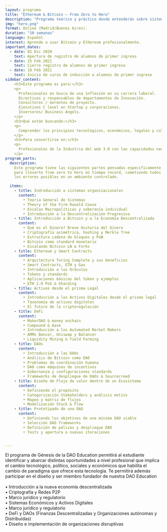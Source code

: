 ```yaml
---
layout: programa
title: "Ethereum & Bitcoin — From Zero to Hero"
description: "Programa teórico y práctico donde entenderás sobre sistemas económicos y organizacionales en blockchain."
img: "hero.png"
format: Online (Madrid/Buenos Aires).
duration: "10 semanas"
language: Español
interest: Aprende a usar Bitcoin y Ethereum profesionalmente.
important_dates:
  - date: 01 Dic 2020
    text: Apertura de registro de alumnos de primer ingreso
  - date: 15 Feb 2021
    text: Cierre registro de alumnos de primer ingreso
  - date: 18 Feb 2021
    text: Inicio de curso de inducción a alumnos de primer ingreso
sidebar_content:
    <h3>Este programa es para:</h3>
    <p>
      Profesionales en busca de una inflexión en su carrera laboral.
      Directivos y responsables de departamentos de Innovación.
      Consultores / Gerentes de proyecto.
      Ejecutivos C level en Startup y corporaciones.
      Inversores/ Business Angels.
    </p>
    <h3>Qué están buscando:</h3>
    <p>
      Comprender los principios tecnológicos, económicos, legales y culturales que rigen el funcionamiento de tecnologías Blockchain, así como conocer las mejores prácticas en el diseño y gestión de herramientas para el desarrollo e implementación de nuevas soluciones distribuídas.
    </p>
    <h3>Para convertirse en:</h3>
    <p>
      Profesionales de la Industria del web 3.0 con las capacidades necesarias para liderar el camino hacia una sociedad coordinada por protocolos orientados a alinear incentivos en el nuevo Internet del Valor.
    </p>
program_parts:
  description:
    Este programa tiene las siguientes partes pensadas específicamente
    para llevarte from zero to hero en tiempo record, cometiendo todos
    los errores posibles en un ambiente controlado.

  items:
    - title: Indroducción a sistemas organizacionales
      content:
        • Teoria General de Sistemas
        • Theory of the Firm Ronald Coase
        • Escalas Macropolíticas y soberanía individual
        • Introducción a la Descentralización Progresiva
    - title: Introducción a Bitcoin y a la Economía Descentralizada
      content:
        • Qué es el Dinero? Breve Historia del Dinero
        • Criptografía asimétrica, hashing y Merkle Tree
        • Estructura cadena de bloques y PoW
        • Bitcoin como standard monetario
        • Escalando Bitcoin LN & Forks
    - title: Ethereum y Smart Contracts
      content:
        • Arquitectura Turing Complete y sus beneficios
        • Smart Contracts, ETH y Gas
        • Introducción a los Oráculos
        • Tokens y standards
        • Aplicaciones básicas del token y ejemplos
        • ETH 2.0 PoS & Sharding
    - title: Activos desde el prisma Legal
      content:
        • Introducción a los Activos Digitales desde el prisma legal
        • Taxonomía de activos digitales
        • El futuro de la criptoregulación 		
    - title: DeFi
      content:
        • MakerDAO & money onchain
        • Compound & Aave
        • Introducción a los Automated Market Makers
        • AMMs Bancor, Uniswap y Balancer 
        • Liquidity Mining & Yield Farming
    - title: DAOs
      content:
        • Introducción a las DAOs
        • Análisis de Bitcoin como DAO
        • Problemas de coordinación humana
        • DAO como máquinas de incentivos
        • Gobernanza y configuraciones standards
        • Frameworks de despliegue de DAOs & Sourcecreed
    - title: Diseño de Flujo de valor dentro de un Ecosistema
      content:
        • Definiendo el propósito
        • Categorización Stakeholders y análisis motivs
        • Mapeo y matriz de flujos
        • Modelización Stock & Flow
    - title: Prototipado de una DAO
      content:
        • Definiendo los objetivos de una mínima DAO viable
        • Selección DAO frameworks
        • Definición de pólizas y despliegue DAO
        • Tests y apertura a nuevas iteraciones


---
```

El programa de Génesis de la DAO Education permitirá al estudiante
identificar y abarcar distintas oportunidades a nivel profesional que implica
el cambio tecnológico, político, sociales y económicos que habilita el cambio
de paradigma que ofrece esta tecnología. Te permitirá además participar en el
diseño y ser miembro fundador de nuestra DAO Education<br/><br/>
• Introducción a la nueva economía descentralizada <br/>
• Criptografía y Redes P2P <br/>
• Marco jurídico y regulatorio <br/>
• Sistemas Económicos y Activos Digitales<br/>
• Marco jurídico y regulatorio <br/>
• DeFi y DAOs (Finanzas Descentralizadas y Organizaciones autónomas y Distribuídas) <br/>
• Diseño e implementación de organizaciones disruptivas
